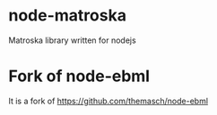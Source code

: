 # node-matroska
Matroska library written for nodejs

# Fork of node-ebml
It is a fork of https://github.com/themasch/node-ebml
